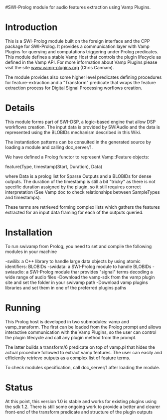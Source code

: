 #SWI-Prolog module for audio features extraction using Vamp Plugins.

# Introduction #

This is a SWI-Prolog module built on the foreign interface and the CPP package for SWI-Prolog. It provides a communication layer with Vamp Plugins for querying and computations triggering under Prolog predicates. This module defines a stable Vamp Host that controls the plugin lifecycle as defined in the Vamp API. For more information about Vamp Plugins please visit the site www.vamp-plugins.org (Chris Cannam).

The module provides also some higher level predicates defining procedures for feature-extraction and a "Transform" predicate that wraps the feature extraction process for Digital Signal Processing worflows creation.

# Details #

This module forms part of SWI-DSP, a logic-based engine that allow DSP workflows creation.  The input data is provided by SWIAudio and the data is represented using the BLOBIDs mechanism described in this Wiki.

The instantiation patterns can be consulted in the generated source by loading a module and calling doc\_server/1.

We have defined a Prolog functor to represent Vamp::Feature objects:

feature(Type, timestamp(Start, Duration), Data)

where Data is a prolog list for Sparse Outputs and a BLOBIDs for dense outputs. The duration of the timestamp is still a bit "tricky" as there is not specific duration assigned by the plugin, so it still requires correct interpretation (See Vamp doc to check relationships between SampleTypes and timestamps).

These terms are retrieved forming complex lists which gathers the features extracted for an input data framing for each of the outputs queried.

# Installation #

To run swivamp from Prolog, you need to set and compile the following modules in your machine

-swilib: a C++ library to handle large data objects by using atomic identifiers: BLOBIDs
-swidata: a SWI-Prolog module to handle BLOBIDs
-swiaudio: a SWI-Prolog module thar provides "signal" terms decoding a wide range of audio files
-Download the vamp-sdk from the vamp plugin site and set the folder in your swivamp path
-Download vamp plugins libraries and set them in one of the preferred plugins paths

# Running #

This Prolog host is developed in two submodules: vamp and vamp\_transform. The first can be loaded from the Prolog prompt and allows interactive communication with the Vamp Plugins, so the user can control the plugin lifecycle and call any plugin method from the prompt.

The latter builds a transform/6 predicate on top of vamp.pl that hides the actual procedure followed to extract vamp features. The user can easily and efficiently retrieve outputs as a complex list of feature terms.

To check modules specification, call doc\_server/1 after loading the module.

# Status #

At this point, this version 1.0 is stable and works for existing plugins using the sdk 1.2. There is still some ongoing work to provide a better and clearer front-end of the transform predicate and structure of the plugin outputs